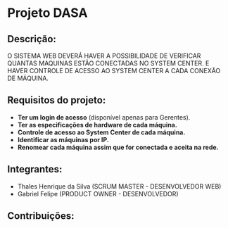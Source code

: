 # Projeto DASA

## Descrição:
O SISTEMA WEB DEVERÁ HAVER A POSSIBILIDADE DE VERIFICAR QUANTAS MAQUINAS ESTÃO CONECTADAS NO SYSTEM CENTER.
E HAVER CONTROLE DE ACESSO AO SYSTEM CENTER A CADA CONEXÃO DE MÁQUINA.

## Requisitos do projeto: 
- <strong>Ter um login de acesso</strong> (disponível apenas para Gerentes).
- <strong>Ter as especificações de hardware de cada máquina.</strong>
- <strong>Controle de acesso ao System Center de cada máquina.</strong>
- <strong>Identificar as máquinas por IP.</strong>
- <strong>Renomear cada máquina assim que for conectada e aceita na rede.</strong>

## Integrantes:
- Thales Henrique da Silva (SCRUM MASTER - DESENVOLVEDOR WEB)
- Gabriel Felipe (PRODUCT OWNER - DESENVOLVEDOR)

## Contribuições:
